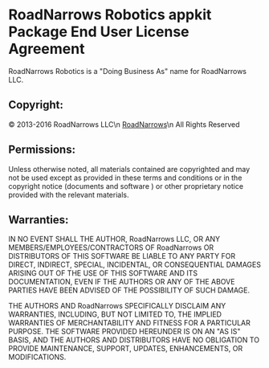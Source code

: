 # RoadNarrows Robotics appkit Package End User License Agreement
RoadNarrows Robotics is a "Doing Business As" name for RoadNarrows LLC.

## Copyright:
&#169; 2013-2016 RoadNarrows LLC\n
[RoadNarrows](http://roadnarrows.com)\n
All Rights Reserved

## Permissions:
Unless otherwise noted, all materials contained are copyrighted and may not
be used except as provided in these terms and conditions or in the copyright
notice (documents and software ) or other proprietary notice provided with
the relevant materials.

## Warranties:
IN NO EVENT SHALL THE AUTHOR, RoadNarrows LLC, OR ANY
MEMBERS/EMPLOYEES/CONTRACTORS
OF RoadNarrows OR DISTRIBUTORS OF THIS SOFTWARE BE LIABLE TO ANY
PARTY FOR DIRECT, INDIRECT, SPECIAL, INCIDENTAL, OR CONSEQUENTIAL
DAMAGES ARISING OUT OF THE USE OF THIS SOFTWARE AND ITS DOCUMENTATION,
EVEN IF THE AUTHORS OR ANY OF THE ABOVE PARTIES HAVE BEEN ADVISED OF
THE POSSIBILITY OF SUCH DAMAGE.

THE AUTHORS AND  RoadNarrows SPECIFICALLY DISCLAIM ANY WARRANTIES,
INCLUDING, BUT NOT LIMITED TO, THE IMPLIED WARRANTIES OF MERCHANTABILITY AND
FITNESS FOR A PARTICULAR PURPOSE. THE SOFTWARE PROVIDED HEREUNDER IS ON AN
"AS IS" BASIS, AND THE AUTHORS AND DISTRIBUTORS HAVE NO OBLIGATION TO
PROVIDE MAINTENANCE, SUPPORT, UPDATES, ENHANCEMENTS, OR MODIFICATIONS.
